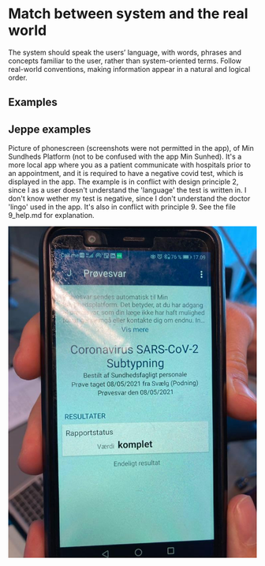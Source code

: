 # Match between system and the real world

The system should speak the users’ language, with words, phrases and concepts familiar to the user, rather than system-oriented terms. Follow real-world conventions, making information appear in a natural and logical order.

## Examples

## Jeppe examples 

Picture of phonescreen (screenshots were not permitted in the app), of Min Sundheds Platform (not to be confused with the app Min Sunhed). It's a more local app where you as a patient communicate with hospitals prior to an appointment, and it is required to have a negative covid test, which is displayed in the app. The example is in conflict with design principle 2, since I as a user doesn't understand the 'language' the test is written in. I don't know wether my test is negative, since I don't understand the doctor 'lingo' used in the app. It's also in conflict with principle 9. See the file 9_help.md for explanation.

![](images/jeppe-unreadable-covidtest-min-sundhedsplatform.jpg)


